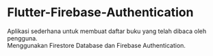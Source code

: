 # Flutter-Firebase-Authentication
Aplikasi sederhana untuk membuat daftar buku yang telah dibaca oleh pengguna.
<br>
Menggunakan Firestore Database dan Firebase Authentication.
